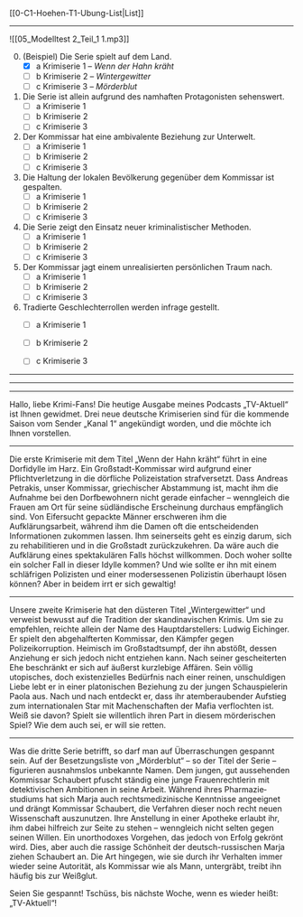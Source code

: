 [[0-C1-Hoehen-T1-Ubung-List|List]]

---

![[05_Modelltest 2_Teil_1 1.mp3]]

0. (Beispiel) Die Serie spielt auf dem Land.  
	- [x] a Krimiserie 1 – *Wenn der Hahn kräht*  
	- [ ] b Krimiserie 2 – *Wintergewitter*  
	- [ ] c Krimiserie 3 – *Mörderblut*  

1. Die Serie ist allein aufgrund des namhaften Protagonisten sehenswert.  
	- [ ] a Krimiserie 1  
	- [ ] b Krimiserie 2  
	- [ ] c Krimiserie 3  

2. Der Kommissar hat eine ambivalente Beziehung zur Unterwelt.  
	- [ ] a Krimiserie 1  
	- [ ] b Krimiserie 2  
	- [ ] c Krimiserie 3  

3. Die Haltung der lokalen Bevölkerung gegenüber dem Kommissar ist gespalten.  
	- [ ] a Krimiserie 1  
	- [ ] b Krimiserie 2  
	- [ ] c Krimiserie 3  

4. Die Serie zeigt den Einsatz neuer kriminalistischer Methoden.  
	- [ ] a Krimiserie 1  
	- [ ] b Krimiserie 2  
	- [ ] c Krimiserie 3  

5. Der Kommissar jagt einem unrealisierten persönlichen Traum nach.  
	- [ ] a Krimiserie 1  
	- [ ] b Krimiserie 2  
	- [ ] c Krimiserie 3  

6. Tradierte Geschlechterrollen werden infrage gestellt.  
	- [ ] a Krimiserie 1  
	- [ ] b Krimiserie 2  
	- [ ] c Krimiserie 3  


---
---
---


Hallo, liebe Krimi-Fans! Die heutige Ausgabe meines Podcasts „TV-Aktuell“ ist Ihnen gewidmet. Drei neue deutsche Krimiserien sind für die kommende Saison vom Sender „Kanal 1“ angekündigt worden, und die möchte ich Ihnen vorstellen.

---

Die erste Krimiserie mit dem Titel „Wenn der Hahn kräht“ führt in eine Dorfidylle im Harz. Ein Großstadt-Kommissar wird aufgrund einer Pflichtverletzung in die dörfliche Polizeistation strafversetzt. Dass Andreas Petrakis, unser Kommissar, griechischer Abstammung ist, macht ihm die Aufnahme bei den Dorfbewohnern nicht gerade einfacher – wenngleich die Frauen am Ort für seine südländische Erscheinung durchaus empfänglich sind. Von Eifersucht gepackte Männer erschweren ihm die Aufklärungsarbeit, während ihm die Damen oft die entscheidenden Informationen zukommen lassen. Ihm seinerseits geht es einzig darum, sich zu rehabilitieren und in die Großstadt zurückzukehren. Da wäre auch die Aufklärung eines spektakulären Falls höchst willkommen. Doch woher sollte ein solcher Fall in dieser Idylle kommen? Und wie sollte er ihn mit einem schläfrigen Polizisten und einer modersessenen Polizistin überhaupt lösen können? Aber in beidem irrt er sich gewaltig!

---

Unsere zweite Krimiserie hat den düsteren Titel „Wintergewitter“ und verweist bewusst auf die Tradition der skandinavischen Krimis. Um sie zu empfehlen, reichte allein der Name des Hauptdarstellers: Ludwig Eichinger. Er spielt den abgehalfterten Kommissar, den Kämpfer gegen Polizeikorruption. Heimisch im Großstadtsumpf, der ihn abstößt, dessen Anziehung er sich jedoch nicht entziehen kann. Nach seiner gescheiterten Ehe beschränkt er sich auf äußerst kurzlebige Affären. Sein völlig utopisches, doch existenzielles Bedürfnis nach einer reinen, unschuldigen Liebe lebt er in einer platonischen Beziehung zu der jungen Schauspielerin Paola aus. Nach und nach entdeckt er, dass ihr atemberaubender Aufstieg zum internationalen Star mit Machenschaften der Mafia verflochten ist. Weiß sie davon? Spielt sie willentlich ihren Part in diesem mörderischen Spiel? Wie dem auch sei, er will sie retten.

---

Was die dritte Serie betrifft, so darf man auf Überraschungen gespannt sein. Auf der Besetzungsliste von „Mörderblut“ – so der Titel der Serie – figurieren ausnahmslos unbekannte Namen. Dem jungen, gut aussehenden Kommissar Schaubert pfuscht ständig eine junge Frauenrechtlerin mit detektivischen Ambitionen in seine Arbeit. Während ihres Pharmazie­studiums hat sich Marja auch rechtsmedizinische Kenntnisse angeeignet und drängt Kommissar Schaubert, die Verfahren dieser noch recht neuen Wissenschaft auszunutzen. Ihre Anstellung in einer Apotheke erlaubt ihr, ihm dabei hilfreich zur Seite zu stehen – wenngleich nicht selten gegen seinen Willen. Ein unorthodoxes Vorgehen, das jedoch von Erfolg gekrönt wird. Dies, aber auch die rassige Schönheit der deutsch-russischen Marja ziehen Schaubert an. Die Art hingegen, wie sie durch ihr Verhalten immer wieder seine Autorität, als Kommissar wie als Mann, untergräbt, treibt ihn häufig bis zur Weißglut.

Seien Sie gespannt! Tschüss, bis nächste Woche, wenn es wieder heißt: „TV-Aktuell“! 
